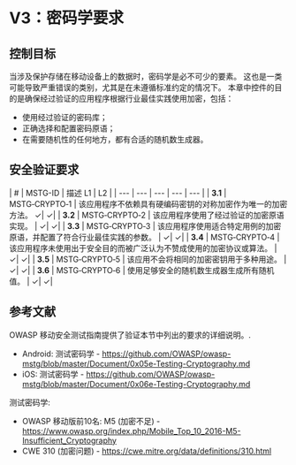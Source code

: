 # V3：密码学要求

## 控制目标

当涉及保护存储在移动设备上的数据时，密码学是必不可少的要素。 这也是一类可能导致严重错误的类别，尤其是在未遵循标准约定的情况下。 本章中控件的目的是确保经过验证的应用程序根据行业最佳实践使用加密，包括：

- 使用经过验证的密码库；
- 正确选择和配置密码原语；
- 在需要随机性的任何地方，都有合适的随机数生成器。

## 安全验证要求

| # | MSTG-ID | 描述 L1 | L2 |
| --- | --- | --- | --- | --- |
| **3.1** | MSTG‑CRYPTO‑1 | 该应用程序不依赖具有硬编码密钥的对称加密作为唯一的加密方法。 ✓| ✓|
| **3.2** | MSTG‑CRYPTO‑2 | 该应用程序使用了经过验证的加密原语实现。 | ✓| ✓|
| **3.3** | MSTG‑CRYPTO‑3 | 该应用程序使用适合特定用例的加密原语，并配置了符合行业最佳实践的参数。 | ✓| ✓|
| **3.4** | MSTG‑CRYPTO‑4 | 该应用程序未使用出于安全目的而被广泛认为不赞成使用的加密协议或算法。 | ✓| ✓|
| **3.5** | MSTG‑CRYPTO‑5 | 该应用不会将相同的加密密钥用于多种用途。 | ✓| ✓|
| **3.6** | MSTG‑CRYPTO‑6 | 使用足够安全的随机数生成器生成所有随机值。 | ✓| ✓|

## 参考文献

OWASP 移动安全测试指南提供了验证本节中列出的要求的详细说明。.

- Android: 测试密码学 - <https://github.com/OWASP/owasp-mstg/blob/master/Document/0x05e-Testing-Cryptography.md>
- iOS: 测试密码学 - <https://github.com/OWASP/owasp-mstg/blob/master/Document/0x06e-Testing-Cryptography.md>

测试密码学:

- OWASP 移动版前10名: M5 (加密不足) - <https://www.owasp.org/index.php/Mobile_Top_10_2016-M5-Insufficient_Cryptography>
- CWE 310 (加密问题) - <https://cwe.mitre.org/data/definitions/310.html>
